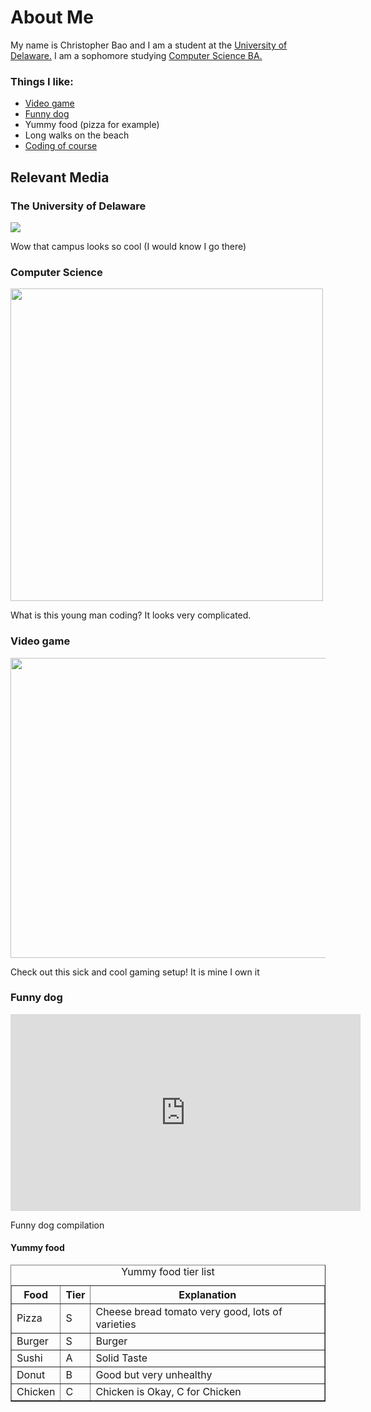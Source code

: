 <html>
  <h1>About Me</h1>
  <body>
    <p>My name is Christopher Bao and I am a student at the <a href="https://clongb.github.io/items/about.html#the-university-of-delaware">University of Delaware.</a> I am a sophomore studying <a href="https://clongb.github.io/items/about.html#computer-science">Computer Science BA.</a></p>
    <h3>Things I like:</h3>
      <ul>
        <li><a href="https://clongb.github.io/items/about.html#video-game">Video game</a></li>
        <li><a href="https://clongb.github.io/items/about.html#funny-dog">Funny dog</a></li>
        <li>Yummy food (pizza for example)</li>
        <li>Long walks on the beach</li>
        <li><a href="https://clongb.github.io/items/about.html#computer-science">Coding of course</a></li>
      </ul>
    <h2>Relevant Media</h2>
    <h3>The University of Delaware</h3>
    <img src="https://marvel-b1-cdn.bc0a.com/f00000000164722/www.udel.edu/content/udel/en/academics/colleges/grad/prospective-students/why-ud/_jcr_content/par_udel/columngenerator_788838291/par_1/image.img.jpg/1603818658683.jpg">
    <p>Wow that campus looks so cool (I would know I go there)</p>
    <h3>Computer Science</h3>
    <img src="https://images.ctfassets.net/2htm8llflwdx/1LEJIT9KGRC4nwTJ5vuS6H/1b70f0c0e68e42db55bdd306d44c27f0/Shorelight_Computer_Science.jpg" width=500 height=500>
    <p>What is this young man coding? It looks very complicated.</p>
    <h3>Video game</h3>
    <img src="https://i.ytimg.com/vi/pFnYSEUXdQo/maxresdefault.jpg" width=852 height=480>
    <p>Check out this sick and cool gaming setup! It is mine I own it</p>
    <h3>Funny dog</h3>
    <iframe width="560" height="315" src="https://www.youtube.com/embed/1HygThMLzGs" title="YouTube video player" frameborder="0" allowfullscreen></iframe>
    <p>Funny dog compilation</p>
    <h4>Yummy food</h4>
    <table width='100%' border=1px cellspacing=0>
    <caption>Yummy food tier list</caption>
    <tr> 
      <th>Food</th>
      <th>Tier</th>
      <th>Explanation</th>
    </tr>
    <tr>
      <td>Pizza</td>
      <td>S</td>
      <td>Cheese bread tomato very good, lots of varieties</td>
    </tr>
    <tr>
      <td>Burger</td>
      <td>S</td>
      <td>Burger</td>
    </tr>
    <tr>
      <td>Sushi</td>
      <td>A</td>
      <td>Solid Taste</td>
    </tr>  
    <tr>
      <td>Donut</td>
      <td>B</td>
      <td>Good but very unhealthy</td>
    </tr>
    <tr>
      <td>Chicken</td>
      <td>C</td>
      <td>Chicken is Okay, C for Chicken</td>
    </tr> 
  </body> 
